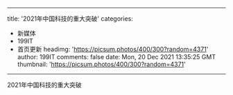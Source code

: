 
---
title: '2021年中国科技的重大突破'
categories: 
 - 新媒体
 - 199IT
 - 首页更新
headimg: 'https://picsum.photos/400/300?random=4371'
author: 199IT
comments: false
date: Mon, 20 Dec 2021 13:35:25 GMT
thumbnail: 'https://picsum.photos/400/300?random=4371'
---

<div>   
2021年中国科技的重大突破  
</div>
            